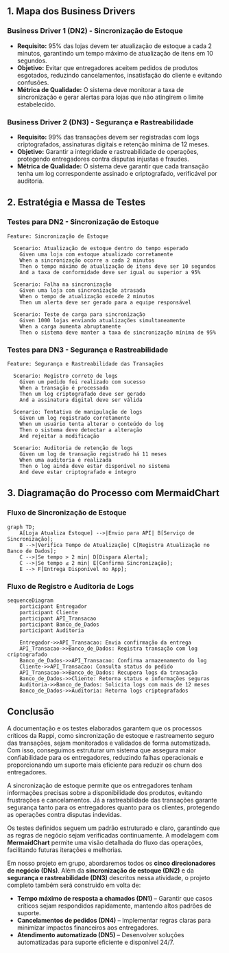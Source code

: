 ## **1. Mapa dos Business Drivers**  

### **Business Driver 1 (DN2) - Sincronização de Estoque**  
- **Requisito:** 95% das lojas devem ter atualização de estoque a cada 2 minutos, garantindo um tempo máximo de atualização de itens em 10 segundos.  
- **Objetivo:** Evitar que entregadores aceitem pedidos de produtos esgotados, reduzindo cancelamentos, insatisfação do cliente e evitando confusões.  
- **Métrica de Qualidade:** O sistema deve monitorar a taxa de sincronização e gerar alertas para lojas que não atingirem o limite estabelecido.  

### **Business Driver 2 (DN3) - Segurança e Rastreabilidade**  
- **Requisito:** 99% das transações devem ser registradas com logs criptografados, assinaturas digitais e retenção mínima de 12 meses.  
- **Objetivo:** Garantir a integridade e rastreabilidade de operações, protegendo entregadores contra disputas injustas e fraudes.  
- **Métrica de Qualidade:** O sistema deve garantir que cada transação tenha um log correspondente assinado e criptografado, verificável por auditoria.  


## **2. Estratégia e Massa de Testes**

### **Testes para DN2 - Sincronização de Estoque**
```gherkin
Feature: Sincronização de Estoque

  Scenario: Atualização de estoque dentro do tempo esperado
    Given uma loja com estoque atualizado corretamente
    When a sincronização ocorre a cada 2 minutos
    Then o tempo máximo de atualização de itens deve ser 10 segundos
    And a taxa de conformidade deve ser igual ou superior a 95%

  Scenario: Falha na sincronização
    Given uma loja com sincronização atrasada
    When o tempo de atualização excede 2 minutos
    Then um alerta deve ser gerado para a equipe responsável

  Scenario: Teste de carga para sincronização
    Given 1000 lojas enviando atualizações simultaneamente
    When a carga aumenta abruptamente
    Then o sistema deve manter a taxa de sincronização mínima de 95%
```

### **Testes para DN3 - Segurança e Rastreabilidade**
```gherkin
Feature: Segurança e Rastreabilidade das Transações

  Scenario: Registro correto de logs
    Given um pedido foi realizado com sucesso
    When a transação é processada
    Then um log criptografado deve ser gerado
    And a assinatura digital deve ser válida

  Scenario: Tentativa de manipulação de logs
    Given um log registrado corretamente
    When um usuário tenta alterar o conteúdo do log
    Then o sistema deve detectar a alteração
    And rejeitar a modificação

  Scenario: Auditoria de retenção de logs
    Given um log de transação registrado há 11 meses
    When uma auditoria é realizada
    Then o log ainda deve estar disponível no sistema
    And deve estar criptografado e íntegro
```

## **3. Diagramação do Processo com MermaidChart**

### **Fluxo de Sincronização de Estoque**
```mermaid
graph TD;
    A[Loja Atualiza Estoque] -->|Envio para API| B[Serviço de Sincronização];
    B -->|Verifica Tempo de Atualização| C[Registra Atualização no Banco de Dados];
    C -->|Se tempo > 2 min| D[Dispara Alerta];
    C -->|Se tempo ≤ 2 min| E[Confirma Sincronização];
    E --> F[Entrega Disponível no App];
```

### **Fluxo de Registro e Auditoria de Logs**
```mermaid
sequenceDiagram
    participant Entregador
    participant Cliente
    participant API_Transacao
    participant Banco_de_Dados
    participant Auditoria
    
    Entregador->>API_Transacao: Envia confirmação da entrega
    API_Transacao->>Banco_de_Dados: Registra transação com log criptografado
    Banco_de_Dados->>API_Transacao: Confirma armazenamento do log
    Cliente->>API_Transacao: Consulta status do pedido
    API_Transacao->>Banco_de_Dados: Recupera logs da transação
    Banco_de_Dados->>Cliente: Retorna status e informações seguras
    Auditoria->>Banco_de_Dados: Solicita logs com mais de 12 meses
    Banco_de_Dados->>Auditoria: Retorna logs criptografados
```
## **Conclusão**  

A documentação e os testes elaborados garantem que os processos críticos da Rappi, como sincronização de estoque e rastreamento seguro das transações, sejam monitorados e validados de forma automatizada. Com isso, conseguimos estruturar um sistema que assegura maior confiabilidade para os entregadores, reduzindo falhas operacionais e proporcionando um suporte mais eficiente para reduzir os churn dos entregadores.

A sincronização de estoque permite que os entregadores tenham informações precisas sobre a disponibilidade dos produtos, evitando frustrações e cancelamentos. Já a rastreabilidade das transações garante segurança tanto para os entregadores quanto para os clientes, protegendo as operações contra disputas indevidas.

Os testes definidos seguem um padrão estruturado e claro, garantindo que as regras de negócio sejam verificadas continuamente. A modelagem com **MermaidChart** permite uma visão detalhada do fluxo das operações, facilitando futuras iterações e melhorias.

Em nosso projeto em grupo, abordaremos todos os **cinco direcionadores de negócio (DNs)**. Além da **sincronização de estoque (DN2)** e da **segurança e rastreabilidade (DN3)** descritos nessa atividade, o projeto completo também será construido em volta de:  

- **Tempo máximo de resposta a chamados (DN1)** – Garantir que casos críticos sejam respondidos rapidamente, mantendo altos padrões de suporte.  
- **Cancelamentos de pedidos (DN4)** – Implementar regras claras para minimizar impactos financeiros aos entregadores.  
- **Atendimento automatizado (DN5)** – Desenvolver soluções automatizadas para suporte eficiente e disponível 24/7.  
